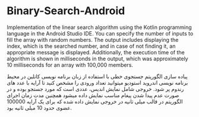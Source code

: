 # Binary-Search-Android

Implementation of the linear search algorithm using the Kotlin programming language in the Android Studio IDE. You can specify the number of inputs to fill the array with random numbers. The output includes displaying the index, which is the searched number, and in case of not finding it, an appropriate message is displayed. Additionally, the execution time of the algorithm is shown in milliseconds in the output, which was approximately 10 milliseconds for an array with 100,000 members.


پیاده سازی الگوریتم جستجوی خطی با استفاده از زبان برنامه نویسی کاتلین در محیط برنامه نویسی اندروید استودیو میتوانید تعداد ورودی را مشخص کنید تا آرایه با عدد های رندوم پر شود. خروجی شامل نمایش اندیس، عددی است که مورد جستجو بوده و در صورت عدم پیدا شدن پیغام مناسب نمایش داده میشود همچنین مدت زمان اجرای الگوریتم در قالب میلی ثانیه در خروجی نمایش داده شده که برای یک آرایه 100000 عضوی حدود 10 میلی ثانیه بود.
